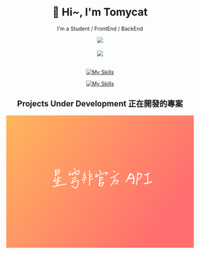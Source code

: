 <h1 align="center">🌸 Hi~, I'm Tomycat 
</h1>
<p align="center">I'm a Student / FrontEnd / BackEnd </p>
<div align="center">
<a href="https://count.getloli.com/"><img src="https://count.getloli.com/get/@:tomycat?theme=rule34"></a>
</div>
<br />
<div align="center">
<img src="https://lanyard.cnrad.dev/api/503043347246743567?idleMessage=I%20hate%20my%20life%20)](https://discord.com/users/503043347246743567)">
</div>
<br />
<!-- <table align="center"> -->
  <!-- <tbody> -->
    <!-- <tr> -->
    <!-- <td> -->
<!--  -->
    <!-- </td> -->
    <!-- <td> -->
    <!-- </td> -->
    <!-- </tr> -->
  <!-- </tbody> -->
<!-- </table> -->
<div align="center">

[![My Skills](https://skillicons.dev/icons?i=vue,vite,nuxtjs,nodejs,js,ts,html,css,tauri,rust,actix,py,flask,fastapi)](https://skillicons.dev)


[![My Skills](https://skillicons.dev/icons?i=vscode,discord,blender,docker,kubernetes,mongodb,mysql,linux)](https://skillicons.dev)

</div>
<div align="center">
<h2>Projects Under Development 正在開發的專案</h2>
    <img src="./starrail-horizontal-A5.png" alt="Metrics">
</div>

